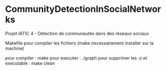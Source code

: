 # CommunityDetectionInSocialNetworks
Projet IATIC 4 - Détection de communautés dans des réseaux sociaux

Makefile pour compiler les fichiers (make necessairement installer sur la machine)

pour compiler : make
pour executer : ./graph
pour supprimer les .o et executable : make clean
